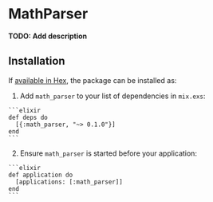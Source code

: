 # MathParser

**TODO: Add description**

## Installation

If [available in Hex](https://hex.pm/docs/publish), the package can be installed as:

  1. Add `math_parser` to your list of dependencies in `mix.exs`:

    ```elixir
    def deps do
      [{:math_parser, "~> 0.1.0"}]
    end
    ```

  2. Ensure `math_parser` is started before your application:

    ```elixir
    def application do
      [applications: [:math_parser]]
    end
    ```

